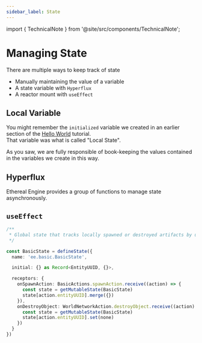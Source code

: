 ```yaml
---
sidebar_label: State
---
```


import { TechnicalNote } from '@site/src/components/TechnicalNote';

# Managing State
There are multiple ways to keep track of state
- Manually maintaining the value of a variable
- A state variable with `Hyperflux`
- A reactor mount with `useEffect`

## Local Variable
You might remember the `initialized` variable we created in an earlier section of the [Hello World](../gettingStarted/hello/system) tutorial.  
That variable was what is called "Local State".  

As you saw, we are fully responsible of book-keeping the values contained in the variables we create in this way.  

## Hyperflux
Ethereal Engine provides a group of functions to manage state asynchronously.  
## `useEffect`

<TechnicalNote title="Full Solution">
</TechnicalNote>

```ts
/**
 * Global state that tracks locally spawned or destroyed artifacts by using action receptors
 */

const BasicState = defineState({
  name: 'ee.basic.BasicState',

  initial: {} as Record<EntityUUID, {}>,

  receptors: {
    onSpawnAction: BasicActions.spawnAction.receive((action) => {
      const state = getMutableState(BasicState)
      state[action.entityUUID].merge({})
    }),
    onDestroyObject: WorldNetworkAction.destroyObject.receive((action) => {
      const state = getMutableState(BasicState)
      state[action.entityUUID].set(none)
    })
  }
})

```

